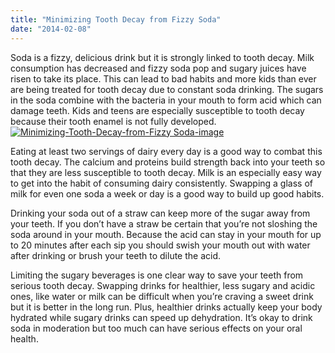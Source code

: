 ```yaml
---
title: "Minimizing Tooth Decay from Fizzy Soda"
date: "2014-02-08"
---
```


Soda is a fizzy, delicious drink but it is strongly linked to tooth decay. Milk consumption has decreased and fizzy soda pop and sugary juices have risen to take its place. This can lead to bad habits and more kids than ever are being treated for tooth decay due to constant soda drinking. The sugars in the soda combine with the bacteria in your mouth to form acid which can damage teeth. Kids and teens are especially susceptible to tooth decay because their tooth enamel is not fully developed.[![Minimizing-Tooth-Decay-from-Fizzy Soda-image](/images/Minimizing-Tooth-Decay-from-Fizzy-Soda-image-224x300.jpg)](/images/Minimizing-Tooth-Decay-from-Fizzy-Soda-image.jpg)

Eating at least two servings of dairy every day is a good way to combat this tooth decay. The calcium and proteins build strength back into your teeth so that they are less susceptible to tooth decay. Milk is an especially easy way to get into the habit of consuming dairy consistently. Swapping a glass of milk for even one soda a week or day is a good way to build up good habits.

Drinking your soda out of a straw can keep more of the sugar away from your teeth. If you don’t have a straw be certain that you’re not sloshing the soda around in your mouth. Because the acid can stay in your mouth for up to 20 minutes after each sip you should swish your mouth out with water after drinking or brush your teeth to dilute the acid.

Limiting the sugary beverages is one clear way to save your teeth from serious tooth decay. Swapping drinks for healthier, less sugary and acidic ones, like water or milk can be difficult when you’re craving a sweet drink but it is better in the long run. Plus, healthier drinks actually keep your body hydrated while sugary drinks can speed up dehydration. It’s okay to drink soda in moderation but too much can have serious effects on your oral health.
